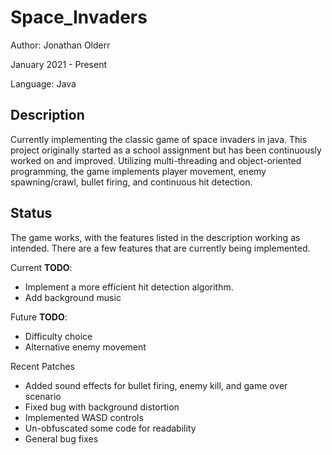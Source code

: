 # Space_Invaders
Author: Jonathan Olderr

January 2021 - Present

Language: Java
## Description
Currently implementing the classic game of space invaders in java. This project originally started as a school assignment but has been continuously worked on and improved. Utilizing multi-threading and object-oriented programming, the game implements player movement, enemy spawning/crawl, bullet firing, and continuous hit detection.

## Status
The game works, with the features listed in the description working as intended. There are a few features that are currently being implemented.

Current **TODO**:
* Implement a more efficient hit detection algorithm.
* Add background music


Future **TODO**:
* Difficulty choice
* Alternative enemy movement

Recent Patches
* Added sound effects for bullet firing, enemy kill, and game over scenario
* Fixed bug with background distortion
* Implemented WASD controls
* Un-obfuscated some code for readability
* General bug fixes

